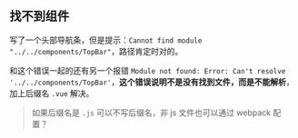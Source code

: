 ## 找不到组件

写了一个头部导航条，但是提示：`Cannot find module "../../components/TopBar"`，路径肯定时对的。   

和这个错误一起的还有另一个报错 `Module not found: Error: Can't resolve '../../components/TopBar'`，**这个错误说明不是没有找到文件，而是不能解析**，加上后缀名 `.vue` 解决。   

> 如果后缀名是 `.js` 可以不写后缀名，非 js 文件也可以通过 webpack 配置？